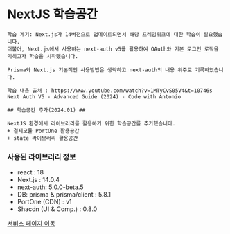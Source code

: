 # NextJS 학습공간

```
학습 계기: Next.js가 14버전으로 업데이트되면서 해당 프레임워크에 대한 학습이 필요했습니다.
더불어, Next.js에서 사용하는 next-auth v5를 활용하여 OAuth와 기본 로그인 로직을 익히고자 학습을 시작했습니다.

Prisma와 Next.js 기본적인 사용방법은 생략하고 next-auth의 내용 위주로 기록하였습니다.

학습 내용 출처 : https://www.youtube.com/watch?v=1MTyCvS05V4&t=10746s
Next Auth V5 - Advanced Guide (2024) - Code with Antonio

## 학습공간 추가(2024.01) ##

NextJS 환경에서 라이브러리를 활용하기 위한 학습공간를 추가했습니다.
+ 결제모듈 PortOne 활용공간
+ state 라이브러리 활용공간
```

### 사용된 라이브러리 정보

- react : 18
- Next.js : 14.0.4
- next-auth: 5.0.0-beta.5
- DB: prisma & prisma/client : 5.8.1
- PortOne (CDN) : v1
- Shacdn (UI & Comp.) : 0.8.0

<a href="https://next-js-playground-git-master-sub9707.vercel.app">서비스 페이지 이동</a>
